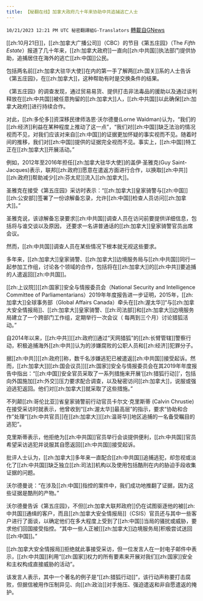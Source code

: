 ```yaml
---
title: 【秘翻在线】加拿大政府几十年来协助中共追捕逃亡人士
---
```

`10/21/2023 12:21 PM UTC 秘密翻譯組G-Translators` [轉載自GNews](https://gnews.org/articles/1863103)

[[zh:10月21日]]，[[zh:加拿大广播公司]]（CBC）的节目《第五庄园》（The _Fifth Estate_）报道了几十年来，[[zh:加拿大政府]]一直向[[zh:中共国]]执法部门提供协助，追捕居住在海外的逃亡[[zh:中国]]公民。

包括两名前[[zh:加拿大驻华大使]]在内的第一手了解两[[zh:国关]]系的人士告诉《第五庄园》，在[[zh:加拿大]]，这种帮助有时是交换条件的结果。

《第五庄园》的调查发现，通过贸易易货、提供打击非法毒品的援助以及通过谈判释放在[[zh:中共国]]被任意拘留的[[zh:加拿大]]人，[[zh:中共国]]以此确保[[zh:加拿大政府]]进行持续合作。

对此，[[zh:多伦多]]资深移民律师洛恩·沃尔德曼(Lorne Waldman)认为，“我们的[[zh:经济]]利益在某种程度上推动了这一点”，“我们对[[zh:中国]]缺乏法治的情况视而不见，对我们应该对来自[[zh:中国]]的证据更加怀疑的事实视而不见。随着时间的推移，我们对[[zh:中国]]提供的证据完全视而不见。事实上，[[zh:中国]]特工正在[[zh:加拿大]]开展活动。”

例如，2012年至2016年担任[[zh:加拿大驻华大使]]的盖伊·圣雅克(Guy Saint-Jacques)表示，联邦[[zh:政府]]愿意在遣返方面进行合作，以换取[[zh:中共]][[zh:政府]]帮助减少[[zh:芬太尼]]流入[[zh:加拿大]]。

圣雅克在接受《第五庄园》采访时表示：“[[zh:加拿大]]皇家骑警与[[zh:中国]][[zh:公安部]]签署了一份谅解备忘录，允许[[zh:中国]]检查人员访问[[zh:加拿大]]。”

圣雅克说，该谅解备忘录要求[[zh:中共国]]调查人员在访问前要提供详细信息，包括将与谁交谈以及原因， 还要求一名讲普通话的[[zh:加拿大]]皇家骑警官员出席会议。

然而，[[zh:中共国]]调查人员在某些情况下根本就无视这些要求。

多年来，[[zh:加拿大]]皇家骑警、[[zh:加拿大]]边境服务局与[[zh:中共国]]同行一起参加工作组，讨论各个领域的合作，包括将在[[zh:加拿大]]的[[zh:中共]]要追捕的人遣返回[[zh:中共国]]。

[[zh:上议院]][[zh:国家]]安全与情报委员会（National Security and Intelligence Committee of Parliamentarians）2019年年度报告进一步证明，2015年，[[zh:加拿大]]全球事务部（Global Affairs Canada）牵头在[[zh:渥太华]]“与[[zh:加拿大安全情报局]]、[[zh:加拿大]]皇家骑警、[[zh:司法部]]和[[zh:加拿大]]边境服务局建立了一个跨部门工作组，定期举行一次会议（ 每两到三个月）讨论猎狐活动。”

自2014年以来，[[zh:中共]][[zh:政府]]通过“天网猎狐”的[[zh:长臂管辖]]警察行动，积极追捕海外[[zh:中共]]认为的涉嫌腐败的公职人员和[[zh:经济]]犯罪分子。

据[[zh:中共]][[zh:政府]]称，数千名涉嫌逃犯已被遣返[[zh:中共国]]接受起诉。然而，[[zh:加拿大]][[zh:国会议员]][[zh:国家]]安全与情报委员会在其2019年年度报告中指出：“[[zh:中国]]安全官员采取了一系列措施来开展‘[[zh:猎狐行动]]’，包括向外国施加[[zh:外交]]压力要求配合调查，以及秘密访问[[zh:加拿大]]，说服或强迫逃犯返回。他们对[[zh:加拿大]]就采取了这些措施。”

不列颠[[zh:哥伦比亚]]省皇家骑警前行动官员卡尔文·克里斯蒂 (Calvin Chrustie) 在接受采访时就表示，他曾收到“[[zh:渥太华]]最高层”的指示，要求“协助和合作”处理“[[zh:中共官员]]在[[zh:加拿大]][[zh:温哥华]]地区追捕的一名备受瞩目的逃犯”。

克里斯蒂表示，他拒绝为[[zh:中共国]]官员举行会谈提供便利，[[zh:中共国]]官员希望采访逃犯并说服其自愿返回[[zh:中共国]]接受起诉。

批评人士认为，[[zh:加拿大]]多年来一直配合[[zh:中共国]]追捕逃犯，却忽视或淡化了[[zh:中共国]]缺乏独立[[zh:司法]]机构以及使用包括酷刑在内的胁迫手段收集证据的问题。

沃尔德曼说：“在涉及[[zh:中国]]指控的案件中，我们成功地推翻了证据，因为这些证据是酷刑的产物。”

沃尔德曼告诉《第五庄园》，不但[[zh:加拿大联邦政府]]仍在试图驱逐他的被[[zh:中共国]]通缉的客户，而且[[zh:加拿大安全情报局]]（CSIS）官员还与其中一些客户进行了面谈，以确定他们在多大程度上受到了[[zh:中国]]当局的骚扰或威胁，要求他们回国接受指控。“其中一些人正被\[[[zh:加拿大]]边境服务局\]积极尝试送回[[zh:中国]]。”

[[zh:加拿大安全情报局]]拒绝就此事接受采访，但一位发言人在一封电子邮件中表示，[[zh:中共国]]利用“[[zh:国家]]权力的所有要素来开展对我们[[zh:国家]]安全和主权构成直接威胁的活动”。

该发言人表示，其中一个著名的例子是“[[zh:猎狐行动]]”，该行动声称要打击腐败，但据信被用作压制异见、向[[zh:政治]]对手施压、强迫遣返和非自愿遣返的掩护。

